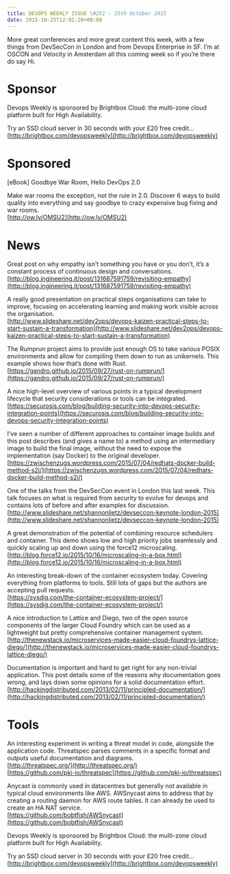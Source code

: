 ```yaml
---
title: DEVOPS WEEKLY ISSUE \#251 - 25th October 2015 
date: 2015-10-25T12:01:20+00:00
---
```


More great conferences and more great content this week, with a few things from DevSecCon in London and from Devops Enterprise in SF. I’m at OSCON and Velocity in Amsterdam all this coming week so if you’re there do say Hi.


Sponsor
======

Devops Weekly is sponsored by Brightbox Cloud: the multi-zone cloud platform built for High Availability.

Try an SSD cloud server in 30 seconds with your £20 free credit…
<br>[http://brightbox.com/devopsweekly](http://brightbox.com/devopsweekly)


Sponsored
========

[eBook] Goodbye War Room, Hello DevOps 2.0

Make war rooms the exception, not the rule in 2.0. Discover 6 ways to build quality into everything and say goodbye to crazy expensive bug fixing and war rooms.
<br>[http://ow.ly/OMSU2](http://ow.ly/OMSU2)


News
====

Great post on why empathy isn’t something you have or you don’t, it’s a constant process of continuous design and conversations.
<br>[http://blog.ingineering.it/post/131687591759/revisiting-empathy](http://blog.ingineering.it/post/131687591759/revisiting-empathy)


A really good presentation on practical steps organisations can take to improve, focusing on accelerating learning and making work visible across the organisation.
<br>[http://www.slideshare.net/dev2ops/devops-kaizen-practical-steps-to-start-sustain-a-transformation](http://www.slideshare.net/dev2ops/devops-kaizen-practical-steps-to-start-sustain-a-transformation)


The Rumprun project aims to provide just enough OS to take various POSIX environments and allow for compiling them down to run as unikernels. This example shows how that’s done with Rust.
<br>[https://gandro.github.io/2015/09/27/rust-on-rumprun/](https://gandro.github.io/2015/09/27/rust-on-rumprun/)


A nice high-level overview of various points in a typical development lifecycle that security considerations or tools can be integrated.
<br>[https://securosis.com/blog/building-security-into-devops-security-integration-points](https://securosis.com/blog/building-security-into-devops-security-integration-points)


I’ve seen a number of different approaches to container image builds and this post describes (and gives a name to) a method using an intermediary image to build the final image, without the need to expose the implementation (say Docker) to the original developer.
<br>[https://zwischenzugs.wordpress.com/2015/07/04/redhats-docker-build-method-s2i/](https://zwischenzugs.wordpress.com/2015/07/04/redhats-docker-build-method-s2i/)


One of the talks from the DevSecCon event in London this last week. This talk focuses on what is required from security to evolve for devops and contains lots of before and after examples for discussion.
<br>[http://www.slideshare.net/shannonlietz/devseccon-keynote-london-2015](http://www.slideshare.net/shannonlietz/devseccon-keynote-london-2015)


A great demonstration of the potential of combining resource schedulers and container. This demo shows low and high priority jobs seamlessly and quickly scaling up and down using the force12 microscaling.
<br>[http://blog.force12.io/2015/10/16/microscaling-in-a-box.html](http://blog.force12.io/2015/10/16/microscaling-in-a-box.html)


An interesting break-down of the container ecosystem today. Covering everything from platforms to tools. Still lots of gaps but the authors are accepting pull requests.
<br>[https://sysdig.com/the-container-ecosystem-project/](https://sysdig.com/the-container-ecosystem-project/)


A nice introduction to Lattice and Diego, two of the open source components of the larger Cloud Foundry which can be used as a lightweight but pretty comprehensive container management system.
<br>[http://thenewstack.io/microservices-made-easier-cloud-foundrys-lattice-diego/](http://thenewstack.io/microservices-made-easier-cloud-foundrys-lattice-diego/)


Documentation is important and hard to get right for any non-trivial application. This post details some of the reasons why documentation goes wrong, and lays down some opinions for a solid documentation effort.
<br>[http://hackingdistributed.com/2013/02/11/principled-documentation/](http://hackingdistributed.com/2013/02/11/principled-documentation/)


Tools
=====

An interesting experiment in writing a threat model in code, alongside the application code. Threatspec parses comments in a specific format and outputs useful documentation and diagrams.
<br>[http://threatspec.org/](http://threatspec.org/)
<br>[https://github.com/pki-io/threatspec](https://github.com/pki-io/threatspec)


Anycast is commonly used in datacentres but generally not available in typical cloud environments like AWS. AWSnycast aims to address that by creating a routing daemon for AWS route tables. It can already be used to create an HA NAT service.
<br>[https://github.com/bobtfish/AWSnycast](https://github.com/bobtfish/AWSnycast)



Devops Weekly is sponsored by Brightbox Cloud: the multi-zone cloud platform built for High Availability.

Try an SSD cloud server in 30 seconds with your £20 free credit…
<br>[http://brightbox.com/devopsweekly](http://brightbox.com/devopsweekly)



